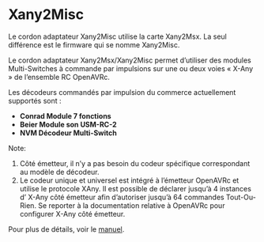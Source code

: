 # Xany2Misc

Le cordon adaptateur Xany2Misc utilise la carte Xany2Msx.
La seul différence est le firmware qui se nomme Xany2Misc.

Le cordon adaptateur Xany2Msx/Xany2Misc permet d’utiliser des modules Multi-Switches à 
commande par impulsions sur une ou deux voies « X-Any » de l’ensemble RC OpenAVRc. 

Les décodeurs commandés par impulsion du commerce actuellement supportés sont :
* **Conrad Module 7 fonctions**
* **Beier Module son USM-RC-2**
* **NVM Décodeur Multi-Switch**

Note: 
1. Côté émetteur, il n’y a pas besoin du codeur spécifique correspondant au modèle de
décodeur.
2. Le codeur unique et universel est intégré à l’émetteur OpenAVRc et utilise le protocole XAny. 
Il est possible de déclarer jusqu’à 4 instances d’ X-Any côté émetteur afin d’autoriser 
jusqu’à 64 commandes Tout-Ou-Rien. Se reporter à la documentation relative à 
OpenAVRc pour configurer X-Any côté émetteur.

Pour plus de détails, voir le [manuel](https://github.com/Ingwie/OpenAVRc_Hw/blob/V3/Xany2Msx/Xany2Misc_Manuel_Utilisateur.pdf).




